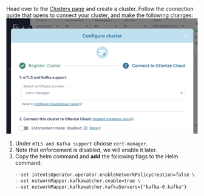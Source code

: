 Head over to the [Clusters page](https://app.otterize.com/clusters) and create a cluster.
Follow the connection guide that opens to connect your cluster, and make the following changes:
![Cluster connection guide](/img/configure-cluster/connect-cluster-kafka-mtls-with-otterize-cloud-cert-manager.png)

1. Under `mTLS and Kafka support` choose `cert-manager`.
2. Note that enforcement is disabled, we will enable it later.
3. Copy the helm command and <b>add</b> the following flags to the Helm command:
   ```
   --set intentsOperator.operator.enableNetworkPolicyCreation=false \
   --set networkMapper.kafkawatcher.enable=true \
   --set networkMapper.kafkawatcher.kafkaServers={"kafka-0.kafka"}
   ```